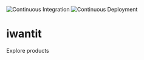 ![Continuous Integration](https://github.com/apostolidhs/iwantit/workflows/Continuous%20Integration/badge.svg) ![Continuous Deployment](https://github.com/apostolidhs/iwantit/workflows/Continuous%20Deployment/badge.svg?branch=production)

# iwantit

Explore products
